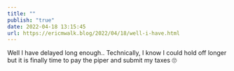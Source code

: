 ```yaml
---
title: ""
publish: "true"
date: 2022-04-18 13:15:45
url: https://ericmwalk.blog/2022/04/18/well-i-have.html
---
```


Well I have delayed long enough.. Technically, I know I could hold off longer but it is finally time to pay the piper and submit my taxes 🙄